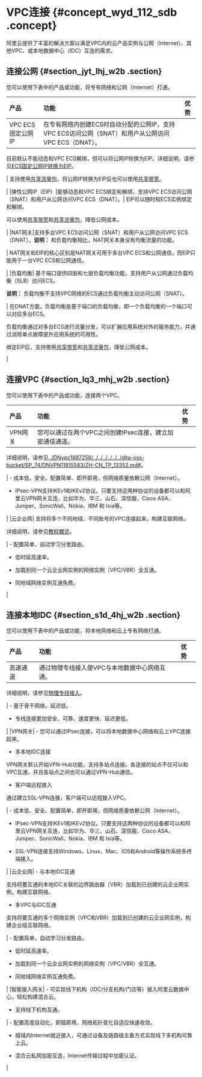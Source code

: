# VPC连接 {#concept_wyd_112_sdb .concept}

阿里云提供了丰富的解决方案以满足VPC内的云产品实例与公网（Internet）、其他VPC、或本地数据中心（IDC）互连的需求。

## 连接公网 {#section_jyt_lhj_w2b .section}

您可以使用下表中的产品或功能，将专有网络和公网（Internet）打通。

|产品|功能|优势|
|:-|:-|:-|
|VPC ECS固定公网IP| 在专有网络内创建ECS时自动分配的公网IP，支持VPC ECS访问公网（SNAT）和用户从公网访问VPC ECS（DNAT）。

 目前默认不能动态和VPC ECS解绑，但可以将公网IP转换为EIP。详细说明，请参见[ECS固定公网IP转换为EIP](../cn.zh-CN/用户指南/ECS固定公网IP转换为EIP.md#)。

 | 支持使用[共享流量包](https://www.aliyun.com/product/flowbag)，将公网IP转换为EIP后也可以使用[共享带宽](https://www.aliyun.com/product/cbwp)。

 |
|弹性公网IP（EIP）|能够动态和VPC ECS绑定和解绑，支持VPC ECS访问公网（SNAT）和用户从公网访问VPC ECS（DNAT）。| EIP可以随时和ECS实例绑定和解绑。

 可以使用[共享带宽](https://www.aliyun.com/product/cbwp)和[共享流量包](https://www.aliyun.com/product/flowbag)，降低公网成本。

 |
|NAT网关|支持多台VPC ECS访问公网（SNAT）和用户从公网访问VPC ECS（DNAT）。**说明：** 和负载均衡相比，NAT网关本身没有均衡流量的功能。

| NAT网关和EIP的核心区别是NAT网关可用于多台VPC ECS和公网通信，而EIP只能用于一台VPC ECS和公网通信。

 |
|负载均衡| 基于端口提供四层和七层负载均衡功能，支持用户从公网通过负载均衡（SLB）访问ECS。

**说明：** 负载均衡不支持VPC网络的ECS通过负载均衡主动访问公网（SNAT）。

 | 在DNAT方面，负载均衡是基于端口的负载均衡，即一个负载均衡的一个端口可以对应多台ECS。

 负载均衡通过对多台ECS进行流量分发，可以扩展应用系统对外的服务能力，并通过消除单点故障提升应用系统的可用性。

 绑定EIP后，支持使用[共享带宽](https://www.aliyun.com/product/cbwp)和[共享流量包](https://www.aliyun.com/product/flowbag)，降低公网成本。

 |

## 连接VPC {#section_lq3_mhj_w2b .section}

您可以使用下表中的产品或功能，连接两个VPC。

|产品|功能|优势|
|:-|:-|:-|
|VPN网关| 您可以通过在两个VPC之间创建IPsec连接，建立加密通信通道。

 详细说明，请参见[../DNvpc1887258/../../../../../../dita-oss-bucket/SP\_74/DNVPN11815583/ZH-CN\_TP\_13352.md\#](../cn.zh-CN/用户指南/配置IPsec-VPN/配置VPC到VPC连接.md#)。

 | -   成本低，安全，配置简单、即开即用，但网络质量依赖公网（Internet）。

-   IPsec-VPN支持IKEv1和IKEv2协议。只要支持这两种协议的设备都可以和阿里云VPN网关互连，比如华为、华三、山石、深信服、Cisco ASA、Juniper、SonicWall、Nokia、IBM 和 Ixia等。


 |
|云企业网| 支持将多个不同地域、不同账号的VPC连接起来，构建互联网络。

 详细说明，请参见[教程概览](../cn.zh-CN/快速入门/教程概览.md#)。

 | -   配置简单，自动学习分发路由。

-   低时延高速率。

-   加载到同一个云企业网实例的网络实例（VPC/VBR）全互通。

-   同地域网络实例互通免费。


 |

## 连接本地IDC {#section_s1d_4hj_w2b .section}

您可以使用下表中的产品或功能，将本地网络和云上专有网络打通。

|产品|功能|优势|
|:-|:-|:-|
|高速通道| 通过物理专线接入使VPC与本地数据中心网络互通。

 详细说明，请参见[物理专线接入](../cn.zh-CN/快速入门/物理专线接入.md#)。

 | -   基于骨干网络，延迟低。

-   专线连接更加安全、可靠、速度更快、延迟更低。


 |
|VPN网关| -   您可以通过IPsec连接，可以将本地数据中心网络和云上VPC连接起来。

-   多本地IDC连接

VPN网关默认开始VPN-Hub功能，支持多站点连接。各连接的站点不仅可以和VPC互通，并且各站点之间也可以通过VPN-Hub通信。

-   客户端远程接入

通过建立SSL-VPN连接，客户端可以远程接入VPC。


 | -   成本低、安全、配置简单，即开即用，但网络质量依赖公网（Internet）。

-   IPsec-VPN支持IKEv1和IKEv2协议。只要支持这两种协议的设备都可以和阿里云VPN网关互连，比如华为、华三、山石、深信服、Cisco ASA、Juniper、SonicWall、Nokia、IBM 和 Ixia等。

-   SSL-VPN连接支持Windows、Linux、Mac、IOS和Android等操作系统多终端接入。


 |
|云企业网| -   与本地IDC互通

支持将要互通的本地IDC关联的边界路由器（VBR）加载到已创建的云企业网实例，构建互联网络。

-   多VPC与IDC互通

支持将要互通的多个网络实例（VPC和VBR）加载到已创建的云企业网实例，构建企业级互联网络。


 | -   配置简单，自动学习分发路由。

-   低时延高速率。

-   加载到同一个云企业网实例的网络实例（VPC/VBR）全互通。

-   同地域网络实例互通免费。


 |
|智能接入网关| -   可实现线下机构（IDC/分支机构/门店等）接入阿里云数据中心，轻松构建混合云。

-   支持线下机构互通。


 | -   配置高度自动化，即插即用，网络拓扑变化自适应快速收敛。

-   城域内Internet就近接入，可通过设备及链路级主备方式实现线下多机构可靠上云。

-   混合云私网加密互连，Internet传输过程中加密认证。


 |

